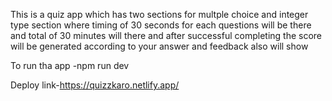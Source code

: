 This is a quiz app which has two sections for multple choice and integer type section where timing of 30 seconds for each questions will be there and total of 30 minutes will there and after successful completing the score will be generated according to your answer and feedback also will show 

To run tha app -npm run dev


Deploy link-https://quizzkaro.netlify.app/

